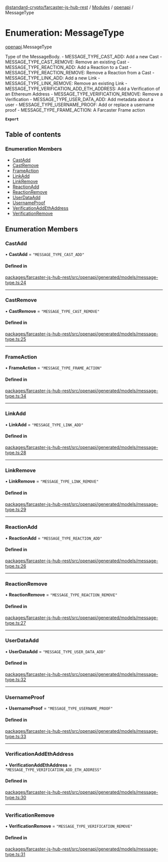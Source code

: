 [@standard-crypto/farcaster-js-hub-rest](../README.md) / [Modules](../modules.md) / [openapi](../modules/openapi.md) / MessageType

# Enumeration: MessageType

[openapi](../modules/openapi.md).MessageType

Type of the MessageBody.  - MESSAGE_TYPE_CAST_ADD: Add a new Cast  - MESSAGE_TYPE_CAST_REMOVE: Remove an existing Cast  - MESSAGE_TYPE_REACTION_ADD: Add a Reaction to a Cast  - MESSAGE_TYPE_REACTION_REMOVE: Remove a Reaction from a Cast  - MESSAGE_TYPE_LINK_ADD: Add a new Link  - MESSAGE_TYPE_LINK_REMOVE: Remove an existing Link  - MESSAGE_TYPE_VERIFICATION_ADD_ETH_ADDRESS: Add a Verification of an Ethereum Address  - MESSAGE_TYPE_VERIFICATION_REMOVE: Remove a Verification  - MESSAGE_TYPE_USER_DATA_ADD: Add metadata about a user  - MESSAGE_TYPE_USERNAME_PROOF: Add or replace a username proof  - MESSAGE_TYPE_FRAME_ACTION: A Farcaster Frame action

**`Export`**

## Table of contents

### Enumeration Members

- [CastAdd](openapi.MessageType.md#castadd)
- [CastRemove](openapi.MessageType.md#castremove)
- [FrameAction](openapi.MessageType.md#frameaction)
- [LinkAdd](openapi.MessageType.md#linkadd)
- [LinkRemove](openapi.MessageType.md#linkremove)
- [ReactionAdd](openapi.MessageType.md#reactionadd)
- [ReactionRemove](openapi.MessageType.md#reactionremove)
- [UserDataAdd](openapi.MessageType.md#userdataadd)
- [UsernameProof](openapi.MessageType.md#usernameproof)
- [VerificationAddEthAddress](openapi.MessageType.md#verificationaddethaddress)
- [VerificationRemove](openapi.MessageType.md#verificationremove)

## Enumeration Members

### CastAdd

• **CastAdd** = ``"MESSAGE_TYPE_CAST_ADD"``

#### Defined in

[packages/farcaster-js-hub-rest/src/openapi/generated/models/message-type.ts:24](https://github.com/standard-crypto/farcaster-js/blob/main/packages/farcaster-js-hub-rest/src/openapi/generated/models/message-type.ts#L24)

___

### CastRemove

• **CastRemove** = ``"MESSAGE_TYPE_CAST_REMOVE"``

#### Defined in

[packages/farcaster-js-hub-rest/src/openapi/generated/models/message-type.ts:25](https://github.com/standard-crypto/farcaster-js/blob/main/packages/farcaster-js-hub-rest/src/openapi/generated/models/message-type.ts#L25)

___

### FrameAction

• **FrameAction** = ``"MESSAGE_TYPE_FRAME_ACTION"``

#### Defined in

[packages/farcaster-js-hub-rest/src/openapi/generated/models/message-type.ts:34](https://github.com/standard-crypto/farcaster-js/blob/main/packages/farcaster-js-hub-rest/src/openapi/generated/models/message-type.ts#L34)

___

### LinkAdd

• **LinkAdd** = ``"MESSAGE_TYPE_LINK_ADD"``

#### Defined in

[packages/farcaster-js-hub-rest/src/openapi/generated/models/message-type.ts:28](https://github.com/standard-crypto/farcaster-js/blob/main/packages/farcaster-js-hub-rest/src/openapi/generated/models/message-type.ts#L28)

___

### LinkRemove

• **LinkRemove** = ``"MESSAGE_TYPE_LINK_REMOVE"``

#### Defined in

[packages/farcaster-js-hub-rest/src/openapi/generated/models/message-type.ts:29](https://github.com/standard-crypto/farcaster-js/blob/main/packages/farcaster-js-hub-rest/src/openapi/generated/models/message-type.ts#L29)

___

### ReactionAdd

• **ReactionAdd** = ``"MESSAGE_TYPE_REACTION_ADD"``

#### Defined in

[packages/farcaster-js-hub-rest/src/openapi/generated/models/message-type.ts:26](https://github.com/standard-crypto/farcaster-js/blob/main/packages/farcaster-js-hub-rest/src/openapi/generated/models/message-type.ts#L26)

___

### ReactionRemove

• **ReactionRemove** = ``"MESSAGE_TYPE_REACTION_REMOVE"``

#### Defined in

[packages/farcaster-js-hub-rest/src/openapi/generated/models/message-type.ts:27](https://github.com/standard-crypto/farcaster-js/blob/main/packages/farcaster-js-hub-rest/src/openapi/generated/models/message-type.ts#L27)

___

### UserDataAdd

• **UserDataAdd** = ``"MESSAGE_TYPE_USER_DATA_ADD"``

#### Defined in

[packages/farcaster-js-hub-rest/src/openapi/generated/models/message-type.ts:32](https://github.com/standard-crypto/farcaster-js/blob/main/packages/farcaster-js-hub-rest/src/openapi/generated/models/message-type.ts#L32)

___

### UsernameProof

• **UsernameProof** = ``"MESSAGE_TYPE_USERNAME_PROOF"``

#### Defined in

[packages/farcaster-js-hub-rest/src/openapi/generated/models/message-type.ts:33](https://github.com/standard-crypto/farcaster-js/blob/main/packages/farcaster-js-hub-rest/src/openapi/generated/models/message-type.ts#L33)

___

### VerificationAddEthAddress

• **VerificationAddEthAddress** = ``"MESSAGE_TYPE_VERIFICATION_ADD_ETH_ADDRESS"``

#### Defined in

[packages/farcaster-js-hub-rest/src/openapi/generated/models/message-type.ts:30](https://github.com/standard-crypto/farcaster-js/blob/main/packages/farcaster-js-hub-rest/src/openapi/generated/models/message-type.ts#L30)

___

### VerificationRemove

• **VerificationRemove** = ``"MESSAGE_TYPE_VERIFICATION_REMOVE"``

#### Defined in

[packages/farcaster-js-hub-rest/src/openapi/generated/models/message-type.ts:31](https://github.com/standard-crypto/farcaster-js/blob/main/packages/farcaster-js-hub-rest/src/openapi/generated/models/message-type.ts#L31)
